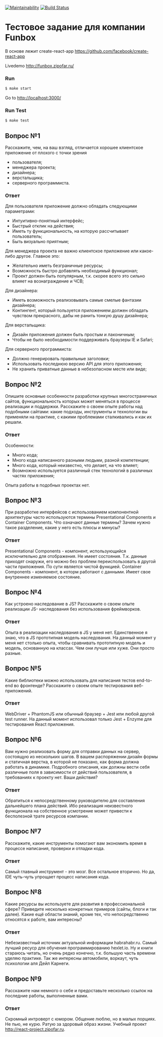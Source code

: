 [![Maintainability](https://api.codeclimate.com/v1/badges/d371a38ac61a4e1f73a8/maintainability)](https://codeclimate.com/github/zipofar/funbox-test-2/maintainability)
[![Build Status](https://travis-ci.org/zipofar/funbox-test-2.svg?branch=master)](https://travis-ci.org/zipofar/funbox-test-2)

# Тестовое задание для компании Funbox
В основе лежит create-react-app https://github.com/facebook/create-react-app

Livedemo http://funbox.zipofar.ru/

### Run

```sh
$ make start
```
Go to [http://localhost:3000/](http://localhost:3000/)

### Run Test

```sh
$ make test
```


## Вопрос №1
Расскажите, чем, на ваш взгляд, отличается хорошее клиентское приложение от
плохого с точки зрения
* пользователя;
* менеджера проекта;
* дизайнера;
* верстальщика;
* серверного программиста. 

### Ответ
Для пользователя приложение должно обладать следующими параметрами:

* Интуитивно-понятный интерфейс;
* Быстрый отклик на действия;
* Иметь ту функциональность, на которую рассчитывает пользователь;
* Быть визуально приятным;

Для менеджера проекта не важно клиентское приложение или какое-либо другое. Главное это:
* Желательно иметь безграничные ресурсы;
* Возможность быстро добавлять необходимый функционал;
* Проект должен быть популярным, т.к. скорее всего это сильно влияет на вознаграждение и ЧСВ;

Для дизайнера:
* Иметь возможность реализовывать самые смелые фантазии дизайнера;
* Контингент, который пользуется приложением должен обладать чувством прекрасного, дабы не ранить тонкую душу дизайнера;

Для верстальщика:
* Дизайн приложения должен быть простым и лаконичным;
* Чтобы не было необходимости поддерживать браузеры IE и Safari;

Для серверного программиста:
* Должно генерировать правильные заголовки;
* Использовать последнюю версию API для этого приложения;
* Не хранить приватные данные в небезопасном месте или виде;

## Вопрос №2
Опишите основные особенности разработки крупных многостраничных сайтов,
функциональность которых может меняться в процессе реализации и поддержки.
Расскажите о своем опыте работы над подобными сайтами: какие подходы,
инструменты и технологии вы применяли на практике, с какими проблемами
сталкивались и как их решали.

### Ответ
Особенности:
* Много кода;
* Много кода написанного разными людьми, разной компетенции;
* Много кода, который неизвестно, что делает, на что влияет;
* Возмножно используется различный стек технологий в различных частях приложения;

Опыта работы в подобных проектах нет.

## Вопрос №3
При разработке интерфейсов с использованием компонентной архитектуры часто
используются термины Presentational Сomponents и Сontainer Сomponents. Что
означают данные термины? Зачем нужно такое разделение, какие у него есть
плюсы и минусы?

### Ответ
Presentational Сomponents - компонент, использующийся исключительно для отображения. Не имеет состояния. Т.к. данные приходят снаружи, его можно без проблем переиспользовать в другой части приложения. По сути является чистой функцией.
Сontainer Сomponents - компонент, в которм работают с данными. Имеет свое внутреннее изменяемое состояние. 

## Вопрос №4
Как устроено наследование в JS? Расскажите о своем опыте реализации JS-
наследования без использования фреймворков.
### Ответ
Опыта в реализации наследования в JS у меня нет. Единственное я 
знаю, что в JS прототипная модель наследования. На данный момент
у меня нет столько опыта, чтобы сравнивать прототипную модель и модель, 
основанную на классах. Чем они лучше или хуже. Они просто разные.

## Вопрос №5
Какие библиотеки можно использовать для написания тестов end-to-end во
фронтенде? Расскажите о своем опыте тестирования веб-приложений.
### Ответ
WebDriver + PhantomJS или обычный браузер + Jest или любой другой test runner. На данный момент использовал только Jest + Enzyme для тестирования React приложения.

## Вопрос №6
Вам нужно реализовать форму для отправки данных на сервер, состоящую из
нескольких шагов. В вашем распоряжении дизайн формы и статичная верстка, в
которой не показано, как форма должна работать в динамике. Подробного
описания, как должны вести себя различные поля в зависимости от 
действий пользователя, в требованиях к проекту нет. Ваши действия?
### Ответ
Обратиться к непосредственному руководителю для составления 
дальнейшего плана действий. Ибо реализация неизвестного 
функционала на собственное усмотрение может привести к бесполезной 
трате ресурсов компании.

## Вопрос №7
Расскажите, какие инструменты помогают вам экономить время в процессе
написания, проверки и отладки кода.
### Ответ
Самый главный инструмент - это мозг. Все остальное вторично. Но да, IDE
чуть-чуть упрощает процесс написания кода.

## Вопрос №8
Какие ресурсы вы используете для развития в профессиональной сфере? Приведите
несколько конкретных примеров (сайты, блоги и так далее).
Какие ещё области знаний, кроме тех, что непосредственно относятся к работе,
вам интересны?
### Ответ
Небезизвестный источник актуальной информации habrahabr.ru.
Самый лучший ресуср для обучения программированию hexlet.io.
Ну и книги стараюсь читать, но очень редко конечно, т.к. большую часть
времени уделяю практике. Так же интересны автомобили, воркаут, чуть
психологии аля Дейл Карнеги.

## Вопрос №9
Расскажите нам немного о себе и предоставьте несколько ссылок на последние
работы, выполненные вами.
### Ответ
Скромный интроверт с юмором. Общение люблю, но в малых порциях. 
Не пью, не курю. Ратую за здоровый образ жизни.
Учебный проект http://react-project.zipofar.ru.
 

